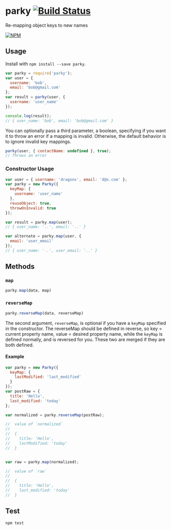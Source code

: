 parky [![Build Status][travis-badge]][travis-badge-url]
=====

Re-mapping object keys to new names

[![NPM][npm-badge]][npm-badge-url]

## Usage

Install with `npm install --save parky`.

```js
var parky = require('parky');
var user = {
  username: 'bob',
  email: 'bob@gmail.com'
};
var result = parky(user, {
  username: 'user_name'
});

console.log(result);
// { user_name: 'bob', email: 'bob@gmail.com' }
```

You can optionally pass a third parameter, a boolean, specifying
if you want it to throw an error if a mapping is invalid. Otherwise, the
default behavior is to ignore invalid key mappings.

```js
parky(user, { contactName: undefined }, true);
// Throws an error
```

### Constructor Usage

```js
var user = { username: 'dragonx', email: 'd@x.com' };
var parky = new Parky({
  keyMap: {
    username: 'user_name'
  },
  reuseObject: true,
  throwOnInvalid: true
});

var result = parky.map(user);
// { user_name: '..', email: '..' }

var alternate = parky.map(user, {
  email: 'user_email'
});
// { user_name: '..', user_email: '..' }
```

## Methods

### `map`

```js
parky.map(data, map)
```

### `reverseMap`

```js
parky.reverseMap(data, reverseMap)
```

The second argument, `reverseMap`, is optional if you have a `keyMap` specified in the constructor.
The reverseMap should be defined in reverse, so key = current property name, value = desired property name,
while the `keyMap` is defined normally, and is reversed for you. These two are merged if they are both defined.

#### Example

```js
var parky = new Parky({
  keyMap: {
    lastModified: 'last_modified'
  }
});
var postRaw = {
  title: 'Hello',
  last_modified: 'today'
};

var normalized = parky.reverseMap(postRaw);

//  value of `normalized`
//  
//  {
//    title: 'Hello',
//    lastModified: 'today'
//  }


var raw = parky.map(normalized);

//  value of `raw`
//
//  {
//    title: 'Hello',
//    last_modified: 'today'
//  }
```

## Test

```js
npm test
```

[travis-badge-url]: https://travis-ci.org/knownasilya/parky
[travis-badge]: https://travis-ci.org/knownasilya/parky.svg?branch=master
[npm-badge-url]: https://nodei.co/npm/parky/
[npm-badge]: https://nodei.co/npm/parky.png?downloads=true&stars=true
